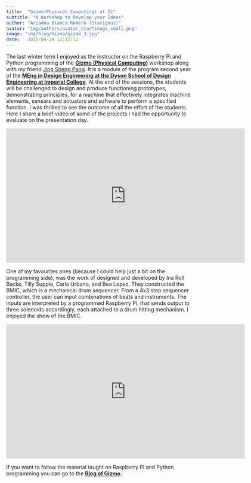 ```yaml
---
title:  "Gizmo(Physical Computing) at IC"
subtitle: "A Workshop to Develop your Ideas"
author: "Ariadna Blanca Romero (Starignus)"
avatar: "img/authors/avatar_startinugs_small.png"
image: "img/blog/Gizmo/gizmo_3.jpg"
date:   2015-04-24 12:12:12
---
```


The last winter term I enjoyed as the instructor on the Raspberry Pi and Python programming of the [**Gizmo (Physical Computing)**](http://www.imperial.ac.uk/design-engineering/study/meng/modules/year-2/gizmo-physical-computing/) workshop along with my friend [Jing Sheng Pang](https://uk.linkedin.com/in/jingshengpang). It is a module of the program second year of the [**MEng in Design Engineering at the Dyson School of Design Engineering at Imperial College**](http://www.imperial.ac.uk/design-engineering/study/meng/). At the end of the sessions, the students will be challenged to design and produce functioning prototypes, demonstrating principles, for a machine that effectively integrates machine elements, sensors and actuators and software to perform a specified function. I was thrilled to see the outcome of all the effort of the students. Here I share a brief video of some of the projects I had the opportunity to evaluate on the presentation day.  

<p align="center">
  <iframe width="640" height="360" src="https://www.youtube.com/embed/oj8kNoBQxrs" frameborder="0" allowfullscreen></iframe>
</p>

One of my favourites ones (because I could help just a bit on the programming side), was the work of designed and developed by Ina Roll Backe, Tilly Supple, Carla Urbano, and Bea Lopez. They constructed the BMIC, which is a mechanical drum sequencer. From a 4x3 step sequencer controller, the user can input combinations of beats and instruments. The inputs are interpreted by a programmed Raspberry Pi, that sends output to three solenoids accordingly, each attached to a drum hitting mechanism. I enjoyed the show of the BMIC.

<p align="center">
  <iframe width="640" height="360" src="https://www.youtube.com/embed/7tKDGYe-Ae8" frameborder="0" allowfullscreen></iframe>
</p>

If you want to follow the material taught on Raspberry Pi and Python programming you can go to the [**Blog of Gizmo**](https://starignus.github.io/PythonPractise//).
